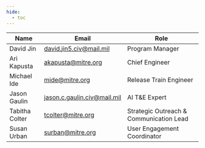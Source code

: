 ```yaml
---
hide:
  - toc
---
```


| Name | Email | Role |
| ---- | ----- | ---- |
| David Jin | david.jin5.civ@mail.mil | Program Manager |
| Ari Kapusta | akapusta@mitre.org | Chief Engineer |
| Michael Ide | mide@mitre.org | Release Train Engineer |
| Jason Gaulin | jason.c.gaulin.civ@mail.mil | AI T&E Expert |
| Tabitha Colter | tcolter@mitre.org | Strategic Outreach & Communication Lead |
| Susan Urban | surban@mitre.org | User Engagement Coordinator |

